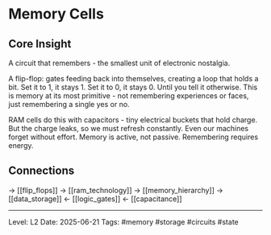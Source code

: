 # Memory Cells

## Core Insight
A circuit that remembers - the smallest unit of electronic nostalgia.

A flip-flop: gates feeding back into themselves, creating a loop that holds a bit. Set it to 1, it stays 1. Set it to 0, it stays 0. Until you tell it otherwise. This is memory at its most primitive - not remembering experiences or faces, just remembering a single yes or no.

RAM cells do this with capacitors - tiny electrical buckets that hold charge. But the charge leaks, so we must refresh constantly. Even our machines forget without effort. Memory is active, not passive. Remembering requires energy.

## Connections
→ [[flip_flops]]
→ [[ram_technology]]
→ [[memory_hierarchy]]
→ [[data_storage]]
← [[logic_gates]]
← [[capacitance]]

---
Level: L2
Date: 2025-06-21
Tags: #memory #storage #circuits #state